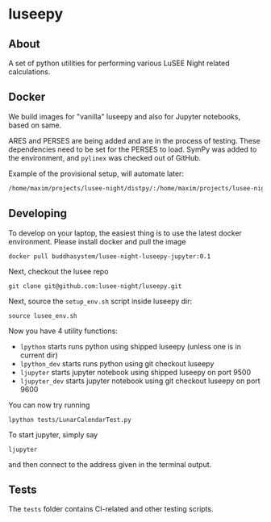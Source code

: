 # luseepy
## About
A set of python utilities for performing various LuSEE Night related calculations.

## Docker
We build images for "vanilla" luseepy and also for Jupyter notebooks, based on same.

ARES and PERSES are being added and are in the process of testing. These dependencies
need to be set for the PERSES to load. SymPy was added to the environment,
and ```pylinex``` was checked out of GitHub.

Example of the provisional setup, will automate later:

```bash
/home/maxim/projects/lusee-night/distpy/:/home/maxim/projects/lusee-night/ares:/home/maxim/projects/lusee-night/pylinex
```

## Developing

To develop on your laptop, the easiest thing is to use the latest docker environment.
Please install docker and pull the image

```
docker pull buddhasystem/lusee-night-luseepy-jupyter:0.1 
```
Next, checkout the lusee repo
```
git clone git@github.com:lusee-night/luseepy.git
```

Next, source the `setup_env.sh` script inside luseepy dir:

```
source lusee_env.sh
```

Now you have 4 utility functions:
 * `lpython` starts runs python using shipped luseepy (unless one is in current dir)
 * `lpython_dev` starts runs python using git checkout luseepy 
 * `ljupyter` starts jupyter notebook using shipped luseepy on port 9500
 * `ljupyter_dev` starts jupyter notebook using git checkout luseepy on port 9600
 
You can now try running
```
lpython tests/LunarCalendarTest.py
```
To start jupyter, simply say
```
ljupyter
```
and then connect to the address given in the terminal output.

## Tests

The ```tests``` folder contains CI-related and other testing scripts.


